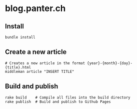 # blog.panter.ch

## Install
```
bundle install
```

## Create a new article
```
# Creates a new article in the format {year}-{month}-{day}-{title}.html
middleman article "INSERT TITLE"
```

## Build and publish
```
rake build    # Compile all files into the build directory
rake publish  # Build and publish to Github Pages
```
